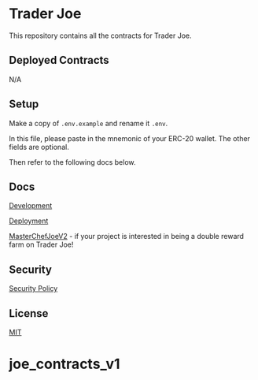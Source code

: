 # Trader Joe

This repository contains all the contracts for Trader Joe.

## Deployed Contracts

N/A

## Setup

Make a copy of `.env.example` and rename it `.env`.

In this file, please paste in the mnemonic of your ERC-20 wallet. The other fields are optional.

Then refer to the following docs below.

## Docs

[Development](docs/DEVELOPMENT.md)

[Deployment](docs/DEPLOYMENT.md)

[MasterChefJoeV2](docs/MASTERCHEFJOEV2.md) - if your project is interested in being a double reward farm on Trader Joe!

## Security

[Security Policy](SECURITY.md)

## License

[MIT](LICENSE.txt)
# joe_contracts_v1
